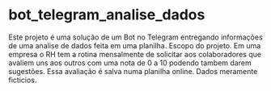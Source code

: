 # bot_telegram_analise_dados
Este projeto é uma solução de um Bot no Telegram entregando informações de uma analise de dados feita em uma planilha.
Escopo do projeto.
Em uma empresa o RH tem a rotina mensalmente de solicitar aos colaboradores que avaliem uns aos outros com uma nota de 0 a 10 podendo tambem darem sugestões.
Essa avaliação é salva numa planilha online.
Dados meramente ficticios.
